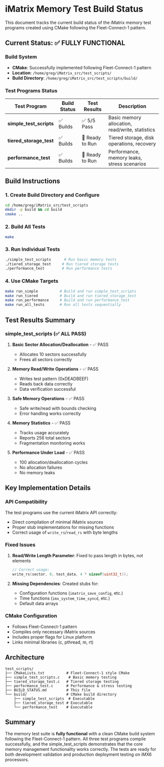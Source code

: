# iMatrix Memory Test Build Status

This document tracks the current build status of the iMatrix memory test programs created using CMake following the Fleet-Connect-1 pattern.

## Current Status: ✅ **FULLY FUNCTIONAL**

### Build System
- **CMake**: Successfully implemented following Fleet-Connect-1 pattern
- **Location**: `/home/greg/iMatrix_src/test_scripts/`
- **Build Directory**: `/home/greg/iMatrix_src/test_scripts/build/`

### Test Programs Status

| Test Program | Build Status | Test Results | Description |
|-------------|--------------|--------------|-------------|
| **simple_test_scripts** | ✅ Builds | ✅ 5/5 Pass | Basic memory allocation, read/write, statistics |
| **tiered_storage_test** | ✅ Builds | 🚧 Ready to Run | Tiered storage, disk operations, recovery |
| **performance_test** | ✅ Builds | 🚧 Ready to Run | Performance, memory leaks, stress scenarios |

## Build Instructions

### 1. Create Build Directory and Configure
```bash
cd /home/greg/iMatrix_src/test_scripts
mkdir -p build && cd build
cmake ..
```

### 2. Build All Tests
```bash
make
```

### 3. Run Individual Tests
```bash
./simple_test_scripts      # Run basic memory tests
./tiered_storage_test     # Run tiered storage tests
./performance_test        # Run performance tests
```

### 4. Use CMake Targets
```bash
make run_simple          # Build and run simple_test_scripts
make run_tiered          # Build and run tiered_storage_test
make run_performance     # Build and run performance_test
make run_all_tests       # Run all tests sequentially
```

## Test Results Summary

### simple_test_scripts (✅ ALL PASS)
1. **Basic Sector Allocation/Deallocation** - ✅ PASS
   - Allocates 10 sectors successfully
   - Frees all sectors correctly
   
2. **Memory Read/Write Operations** - ✅ PASS
   - Writes test pattern (0xDEADBEEF)
   - Reads back data correctly
   - Data verification successful
   
3. **Safe Memory Operations** - ✅ PASS
   - Safe write/read with bounds checking
   - Error handling works correctly
   
4. **Memory Statistics** - ✅ PASS
   - Tracks usage accurately
   - Reports 256 total sectors
   - Fragmentation monitoring works
   
5. **Performance Under Load** - ✅ PASS
   - 100 allocation/deallocation cycles
   - No allocation failures
   - No memory leaks

## Key Implementation Details

### API Compatibility
The test programs use the current iMatrix API correctly:
- Direct compilation of minimal iMatrix sources
- Proper stub implementations for missing functions
- Correct usage of `write_rs`/`read_rs` with byte lengths

### Fixed Issues
1. **Read/Write Length Parameter**: Fixed to pass length in bytes, not elements
   ```c
   // Correct usage:
   write_rs(sector, 0, test_data, 4 * sizeof(uint32_t));
   ```

2. **Missing Dependencies**: Created stubs for:
   - Configuration functions (`imatrix_save_config`, etc.)
   - Time functions (`imx_system_time_syncd`, etc.)
   - Default data arrays

### CMake Configuration
- Follows Fleet-Connect-1 pattern
- Compiles only necessary iMatrix sources
- Includes proper flags for Linux platform
- Links minimal libraries (c, pthread, m, rt)

## Architecture

```
test_scripts/
├── CMakeLists.txt          # Fleet-Connect-1 style CMake
├── simple_test_scripts.c    # Basic memory testing
├── tiered_storage_test.c   # Tiered storage testing
├── performance_test.c      # Performance & stress testing
├── BUILD_STATUS.md         # This file
└── build/                  # CMake build directory
    ├── simple_test_scripts  # Executable
    ├── tiered_storage_test # Executable
    └── performance_test    # Executable
```

## Summary

The memory test suite is **fully functional** with a clean CMake build system following the Fleet-Connect-1 pattern. All three test programs compile successfully, and the simple_test_scripts demonstrates that the core memory management functionality works correctly. The tests are ready for both development validation and production deployment testing on iMX6 processors.